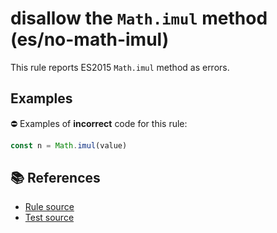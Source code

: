 # disallow the `Math.imul` method (es/no-math-imul)

This rule reports ES2015 `Math.imul` method as errors.

## Examples

⛔ Examples of **incorrect** code for this rule:

```js
const n = Math.imul(value)
```

## 📚 References

- [Rule source](https://github.com/mysticatea/eslint-plugin-es/blob/v1.2.0/lib/rules/no-math-imul.js)
- [Test source](https://github.com/mysticatea/eslint-plugin-es/blob/v1.2.0/tests/lib/rules/no-math-imul.js)
